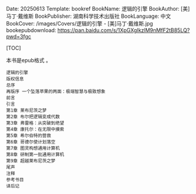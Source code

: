 Date: 20250613
Template: bookref
BookName: 逻辑的引擎
BookAuthor: [美]马丁·戴维斯
BookPublisher: 湖南科学技术出版社
BookLanguage: 中文
BookCover: /images/Covers/逻辑的引擎 - [美]马丁·戴维斯.jpg
bookepubdownload: https://pan.baidu.com/s/1XpGXgIkzlM9nMfF2tB85LQ?pwd=3fgc



[TOC]

本书是epub格式 。



```
逻辑的引擎
版权信息
总序
再版序 一个坠落苹果的两面：极端智慧与极致想象
前言
引言
第1章 莱布尼茨之梦
第2章 布尔把逻辑变成代数
第3章 弗雷格：从突破到绝望
第4章 康托尔：在无限中摸索
第5章 希尔伯特的营救
第6章 哥德尔使计划落空
第7章 图灵构想通用计算机
第8章 研制第一批通用计算机
第9章 超越莱布尼茨之梦
尾声
注释
参考书目
译后记
```